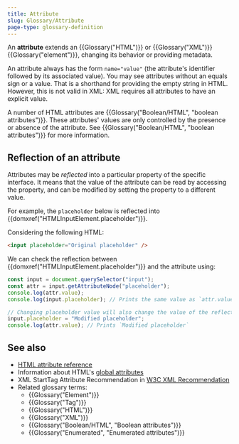 ```yaml
---
title: Attribute
slug: Glossary/Attribute
page-type: glossary-definition
---
```




An **attribute** extends an {{Glossary("HTML")}} or {{Glossary("XML")}} {{Glossary("element")}}, changing its behavior or providing metadata.

An attribute always has the form `name="value"` (the attribute's identifier followed by its associated value). You may see attributes without an equals sign or a value. That is a shorthand for providing the empty string in HTML. However, this is not valid in XML: XML requires all attributes to have an explicit value.

A number of HTML attributes are {{Glossary("Boolean/HTML", "boolean attributes")}}. These attributes' values are only controlled by the presence or absence of the attribute. See {{Glossary("Boolean/HTML", "boolean attributes")}} for more information.

## Reflection of an attribute

Attributes may be _reflected_ into a particular property of the specific interface.
It means that the value of the attribute can be read by accessing the property,
and can be modified by setting the property to a different value.

For example, the `placeholder` below is reflected into {{domxref("HTMLInputElement.placeholder")}}.

Considering the following HTML:

```html
<input placeholder="Original placeholder" />
```

We can check the reflection between {{domxref("HTMLInputElement.placeholder")}} and the attribute using:

```js
const input = document.querySelector("input");
const attr = input.getAttributeNode("placeholder");
console.log(attr.value);
console.log(input.placeholder); // Prints the same value as `attr.value`

// Changing placeholder value will also change the value of the reflected attribute.
input.placeholder = "Modified placeholder";
console.log(attr.value); // Prints `Modified placeholder`
```

## See also

- [HTML attribute reference](/Web/HTML/Attributes)
- Information about HTML's [global attributes](/Web/HTML/Global_attributes)
- XML StartTag Attribute Recommendation in [W3C XML Recommendation](https://www.w3.org/TR/xml#sec-starttags)
- Related glossary terms:
  - {{Glossary("Element")}}
  - {{Glossary("Tag")}}
  - {{Glossary("HTML")}}
  - {{Glossary("XML")}}
  - {{Glossary("Boolean/HTML", "Boolean attributes")}}
  - {{Glossary("Enumerated", "Enumerated attributes")}}

